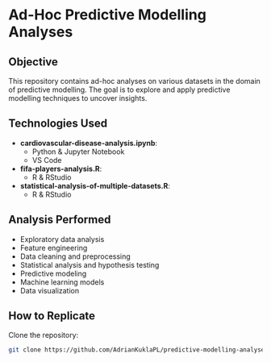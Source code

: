 # Ad-Hoc Predictive Modelling Analyses

## Objective
This repository contains ad-hoc analyses on various datasets in the domain of predictive modelling. The goal is to explore and apply predictive modelling techniques to uncover insights.

## Technologies Used
- **cardiovascular-disease-analysis.ipynb**:
   - Python & Jupyter Notebook
   - VS Code
- **fifa-players-analysis.R**:
   - R & RStudio
- **statistical-analysis-of-multiple-datasets.R**:
  - R & RStudio

## Analysis Performed
- Exploratory data analysis
- Feature engineering
- Data cleaning and preprocessing
- Statistical analysis and hypothesis testing
- Predictive modeling
- Machine learning models
- Data visualization

## How to Replicate
Clone the repository:
   ```bash
   git clone https://github.com/AdrianKuklaPL/predictive-modelling-analyses.git
